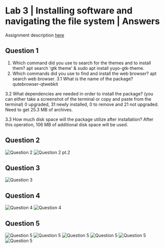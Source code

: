 # Lab 3 | Installing software and navigating the file system | Answers
Assignment description [here](https://raw.githubusercontent.com/ra559/cis106/main/labs/lab3.md)

## Question 1
1. Which command did you use to search for the themes and to install them?
   apt search 'gtk theme' & sudo apt install yuyo-gtk-theme.
2. Which commands did you use to find and install the web browser? apt search web browser.
3.1 What is the name of the package?
qutebrowser-qtwebkit

3.2 What dependencies are needed in order to install the package? (you can either take a screenshot of the terminal or copy and paste from the terminal)
0 upgraded, 31 newly installed, 0 to remove and 21 not upgraded.
Need to get 25.3 MB of archives.

3.3 How much disk space will the package utilize after installation?
 After this operation, 106 MB of additional disk space will be used.

## Question 2
![Question 2](../../images/labq2.png)
![Question 2 pt.2](../../images/labq2-1.png)
## Question 3
![Question 3](../../images/labq3.png)
## Question 4
![Question 4](../../images/labq4.png)
![Question 4](../../images/labq4-1.png)
## Question 5
![Question 5](../../images/labq5.png)
![Question 5](../../images/labq5-2.png)
![Question 5](../../images/labq5-3.png)
![Question 5](../../images/labq5-4.png)
![Question 5](../../images/labq5-5.png)
![Question 5](../../images/labq5-5-con.png)

